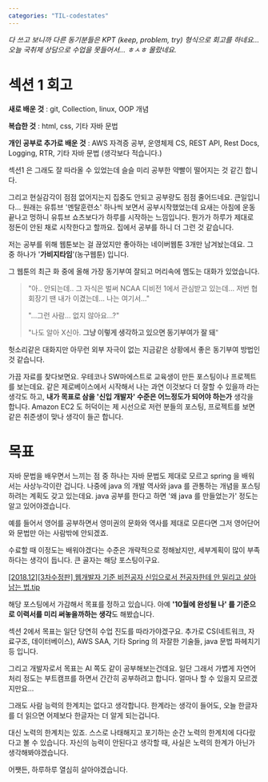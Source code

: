 ```yaml
---
categories: "TIL-codestates"
---
```


*다 쓰고 보니까 다른 동기분들은 KPT (keep, problem, try) 형식으로 회고를 하네요... 오늘 국취제 상담으로 수업을 못들어서... ㅎㅅㅎ 몰랐네요.*

# 섹션 1 회고

**새로 배운 것** : git, Collection, linux, OOP 개념

**복습한 것** : html, css, 기타 자바 문법

**개인 공부로 추가로 배운 것** : AWS 자격증 공부, 운영체제 CS, REST API, Rest Docs, Logging, RTR, 기타 자바 문법 (생각보다 적습니다.)

섹션1 은 그래도 잘 따라올 수 있었는데 슬슬 미리 공부한 약빨이 떨어지는 것 같긴 합니다.

그리고 현실감각이 점점 없어지는지 집중도 안되고 공부량도 점점 줄어드네요. 큰일입니다... 원래는 유튜브 '멘탈훈련소' 하나씩 보면서 공부시작했었는데 요새는 아침에 운동끝나고 멍하니 유튜브 쇼츠보다가 하루를 시작하는 느낌입니다. 뭔가가 하루가 제대로 정돈이 안된 채로 시작한다고 할까요. 집에서 공부를 하니 더 그런 것 같습니다.

저는 공부를 위해 웹툰보는 걸 끊었지만 좋아하는 네이버웹툰 3개만 남겨놨는데요. 그 중 하나가 '**가비지타임**'(농구웹툰) 입니다.

그 웹툰의 최근 화 중에 올해 가장 동기부여 잘되고 머리속에 멤도는 대화가 있었습니다.

> "아.. 안되는데.. 그 자식은 벌써 NCAA 디비전 1에서 관심받고 있는데... 저번 협회장기 땐 내가 이겼는데... 나는 여기서..."
>
> "...그런 사람... 없지 않아요...?"
>
> "나도 알아 X신아. **그냥 이렇게 생각하고 있으면 동기부여가 잘 돼**"

헛소리같은 대화지만 아무런 외부 자극이 없는 지금같은 상황에서 좋은 동기부여 방법인 것 같습니다.

가끔 자료를 찾다보면요. 우테코나 SW마에스트로 교육생이 만든 포스팅이나 프로젝트를 보는데요. 같은 제로베이스에서 시작해서 나는 과연 이것보다 더 잘할 수 있을까 라는 생각도 하고, **내가 목표로 삼을 '신입 개발자' 수준은 어느정도가 되어야 하는가** 생각을 합니다. Amazon EC2 도 허덕이는 제 시선으로 저런 분들의 포스팅, 프로젝트를 보면 같은 취준생이 맞나 생각이 들곤 합니다.

# 목표

자바 문법을 배우면서 느끼는 점 중 하나는 자바 문법도 제대로 모르고 spring 을 배워서는 사상누각이란 겁니다. 나중에 java 의 개발 역사와 java 를 관통하는 개념을 포스팅하려는 계획도 갖고 있는데요. java 공부를 한다고 하면 '왜 java 를 만들었는가' 정도는 알고 있어야겠습니다.

예를 들어서 영어를 공부하면서 영미권의 문화와 역사를 제대로 모른다면 그저 영어단어와 문법만 아는 사람밖에 안되겠죠.

수료할 때 이정도는 배워야겠다는 수준은 개략적으로 정해놨지만, 세부계획이 많이 부족하다는 생각이 듭니다. 큰 골자는 해당 포스팅이구요.

 [[2018.12][3차수정판] 웹개발자 기준 비전공자 신입으로서 전공자한테 안 밀리고 살아남는 법.tip](https://okky.kr/articles/372485) 

해당 포스팅에서 가감해서 목표를 정하고 있습니다. 아예 **'10월에 완성될 나' 를 기준으로 이력서를 미리 써놓을까하는 생각**도 해봤습니다.

섹션 2에서 목표는 일단 당연히 수업 진도를 따라가야겠구요. 추가로 CS(네트워크, 자료구조, 데이터베이스), AWS SAA, 기타 Spring 의 자잘한 기술들, java 문법 파헤치기 등 입니다.

그리고 개발자로서 목표는 AI 쪽도 같이 공부해보는건데요. 일단 그래서 가볍게 자연어처리 정도는 부트캠프를 하면서 간간히 공부하려고 합니다. 얼마나 할 수 있을지 모르겠지만요...

그래도 사람 능력의 한계치는 없다고 생각합니다. 한계라는 생각이 들어도, 오늘 한글자를 더 읽으면 어제보다 한글자는 더 알게 되는겁니다.

대신 노력의 한계치는 있죠. 스스로 나태해지고 포기하는 순간 노력의 한계치에 다다랐다고 볼 수 있습니다. 자신의 능력이 안된다고 생각할 때, 사실은 노력의 한계가 아닌가 생각해봐야겠습니다.

어쨋든, 하루하루 열심히 살아야겠습니다.



